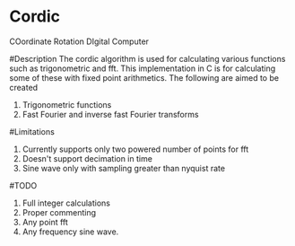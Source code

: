 # Cordic
COordinate Rotation DIgital Computer

#Description
The cordic algorithm is used for calculating various functions such as trigonometric and fft.
This implementation in C is for calculating some of these with fixed point arithmetics.
The following are aimed to be created
1. Trigonometric functions
2. Fast Fourier and inverse fast Fourier transforms

#Limitations
1. Currently supports only two powered number of points for fft
2. Doesn't support decimation in time
3. Sine wave only with sampling greater than nyquist rate

#TODO
1. Full integer calculations
2. Proper commenting
3. Any point fft
4. Any frequency sine wave.
